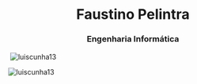 <h1 align="center">Faustino Pelintra</h1>
<h3 align="center">Engenharia Informática</h3>

<p>&nbsp;<img align="center" src="https://github-readme-stats.vercel.app/api?username=luiscunha13&show_icons=true&locale=en&theme=synthwave" alt="luiscunha13" /></p>

<p><img align="left" src="https://github-readme-stats.vercel.app/api/top-langs?username=luiscunha13&show_icons=true&locale=en&layout=compact&theme=synthwave" alt="luiscunha13" /></p>
<!--
**luiscunha13/luiscunha13** is a ✨ _special_ ✨ repository because its `README.md` (this file) appears on your GitHub profile.

Here are some ideas to get you started:

- 🔭 I’m currently working on ...
- 🌱 I’m currently learning ...
- 👯 I’m looking to collaborate on ...
- 🤔 I’m looking for help with ...
- 💬 Ask me about ...
- 📫 How to reach me: ...
- 😄 Pronouns: ...
- ⚡ Fun fact: ...
-->
